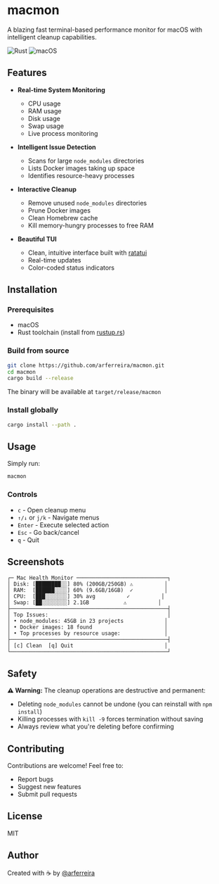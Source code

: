 # macmon

A blazing fast terminal-based performance monitor for macOS with intelligent cleanup capabilities.

![Rust](https://img.shields.io/badge/rust-%23000000.svg?style=for-the-badge&logo=rust&logoColor=white)
![macOS](https://img.shields.io/badge/mac%20os-000000?style=for-the-badge&logo=macos&logoColor=F0F0F0)

## Features

- **Real-time System Monitoring**
  - CPU usage
  - RAM usage
  - Disk usage
  - Swap usage
  - Live process monitoring

- **Intelligent Issue Detection**
  - Scans for large `node_modules` directories
  - Lists Docker images taking up space
  - Identifies resource-heavy processes

- **Interactive Cleanup**
  - Remove unused `node_modules` directories
  - Prune Docker images
  - Clean Homebrew cache
  - Kill memory-hungry processes to free RAM

- **Beautiful TUI**
  - Clean, intuitive interface built with [ratatui](https://github.com/ratatui-org/ratatui)
  - Real-time updates
  - Color-coded status indicators

## Installation

### Prerequisites

- macOS
- Rust toolchain (install from [rustup.rs](https://rustup.rs))

### Build from source

```bash
git clone https://github.com/arferreira/macmon.git
cd macmon
cargo build --release
```

The binary will be available at `target/release/macmon`

### Install globally

```bash
cargo install --path .
```

## Usage

Simply run:

```bash
macmon
```

### Controls

- `c` - Open cleanup menu
- `↑/↓` or `j/k` - Navigate menus
- `Enter` - Execute selected action
- `Esc` - Go back/cancel
- `q` - Quit

## Screenshots

```
┌─ Mac Health Monitor ─────────────────────────────┐
│ Disk: [████████░░] 80% (200GB/250GB) ⚠️          │
│ RAM:  [██████░░░░] 60% (9.6GB/16GB)  ✓          │
│ CPU:  [███░░░░░░░] 30% avg          ✓          │
│ Swap: [██░░░░░░░░] 2.1GB           ⚠️          │
├──────────────────────────────────────────────────┤
│ Top Issues:                                      │
│ • node_modules: 45GB in 23 projects             │
│ • Docker images: 18 found                       │
│ • Top processes by resource usage:              │
├──────────────────────────────────────────────────┤
│ [c] Clean  [q] Quit                             │
└──────────────────────────────────────────────────┘
```

## Safety

**⚠️ Warning:** The cleanup operations are destructive and permanent:

- Deleting `node_modules` cannot be undone (you can reinstall with `npm install`)
- Killing processes with `kill -9` forces termination without saving
- Always review what you're deleting before confirming

## Contributing

Contributions are welcome! Feel free to:

- Report bugs
- Suggest new features
- Submit pull requests

## License

MIT

## Author

Created with ☕ by [@arferreira](https://github.com/arferreira)
